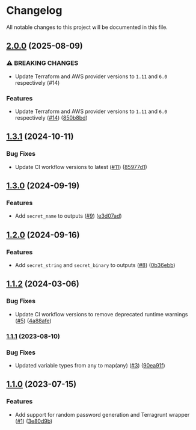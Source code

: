 # Changelog

All notable changes to this project will be documented in this file.

## [2.0.0](https://github.com/terraform-aws-modules/terraform-aws-secrets-manager/compare/v1.3.1...v2.0.0) (2025-08-09)


### ⚠ BREAKING CHANGES

* Update Terraform and AWS provider versions to `1.11` and `6.0` respectively (#14)

### Features

* Update Terraform and AWS provider versions to `1.11` and `6.0` respectively ([#14](https://github.com/terraform-aws-modules/terraform-aws-secrets-manager/issues/14)) ([850b8bd](https://github.com/terraform-aws-modules/terraform-aws-secrets-manager/commit/850b8bd59ce1b0f42c40c52d4c61022bebc38def))

## [1.3.1](https://github.com/terraform-aws-modules/terraform-aws-secrets-manager/compare/v1.3.0...v1.3.1) (2024-10-11)


### Bug Fixes

* Update CI workflow versions to latest ([#11](https://github.com/terraform-aws-modules/terraform-aws-secrets-manager/issues/11)) ([85977d1](https://github.com/terraform-aws-modules/terraform-aws-secrets-manager/commit/85977d132b8491281266ca412cee3e9ce7f2b457))

## [1.3.0](https://github.com/terraform-aws-modules/terraform-aws-secrets-manager/compare/v1.2.0...v1.3.0) (2024-09-19)


### Features

* Add `secret_name` to outputs ([#9](https://github.com/terraform-aws-modules/terraform-aws-secrets-manager/issues/9)) ([e3d07ad](https://github.com/terraform-aws-modules/terraform-aws-secrets-manager/commit/e3d07ad1e3da4984cffb1423689afcb2e8033986))

## [1.2.0](https://github.com/terraform-aws-modules/terraform-aws-secrets-manager/compare/v1.1.2...v1.2.0) (2024-09-16)


### Features

* Add `secret_string` and `secret_binary` to outputs ([#8](https://github.com/terraform-aws-modules/terraform-aws-secrets-manager/issues/8)) ([0b36ebb](https://github.com/terraform-aws-modules/terraform-aws-secrets-manager/commit/0b36ebbf308226b6d516b6a386b10bec3520333e))

## [1.1.2](https://github.com/terraform-aws-modules/terraform-aws-secrets-manager/compare/v1.1.1...v1.1.2) (2024-03-06)


### Bug Fixes

* Update CI workflow versions to remove deprecated runtime warnings ([#5](https://github.com/terraform-aws-modules/terraform-aws-secrets-manager/issues/5)) ([4a88afe](https://github.com/terraform-aws-modules/terraform-aws-secrets-manager/commit/4a88afe383b2b2fb4d4c2c9c0802ad407e60462b))

### [1.1.1](https://github.com/terraform-aws-modules/terraform-aws-secrets-manager/compare/v1.1.0...v1.1.1) (2023-08-10)


### Bug Fixes

* Updated variable types from any to map(any) ([#3](https://github.com/terraform-aws-modules/terraform-aws-secrets-manager/issues/3)) ([90ea91f](https://github.com/terraform-aws-modules/terraform-aws-secrets-manager/commit/90ea91fa2f23bce2777a47c98f4bdb8aa4c65b65))

## [1.1.0](https://github.com/terraform-aws-modules/terraform-aws-secrets-manager/compare/v1.0.0...v1.1.0) (2023-07-15)


### Features

* Add support for random password generation and Terragrunt wrapper ([#1](https://github.com/terraform-aws-modules/terraform-aws-secrets-manager/issues/1)) ([3e80d9b](https://github.com/terraform-aws-modules/terraform-aws-secrets-manager/commit/3e80d9b643baa9fd30fc0cd42016dd725e3fa625))
